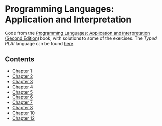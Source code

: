 # Programming Languages: Application and Interpretation

Code from the
[Programming Languages: Application and Interpretation (Second Edition)](http://cs.brown.edu/courses/csci1730/2012/book/)
book, with solutions to some of the exercises. The *Typed PLAI* language can be
found
[here](http://cs.brown.edu/courses/csci1730/2012/lang/plai-typed-2013-04-29.plt).

## Contents

* [Chapter 1](code/1.rkt)
* [Chapter 2](code/2.rkt)
* [Chapter 3](code/3.rkt)
* [Chapter 4](code/4.rkt)
* [Chapter 5](code/5.rkt)
* [Chapter 6](code/6.rkt)
* [Chapter 7](code/7.rkt)
* [Chapter 8](code/8.rkt)
* [Chapter 10](code/10.rkt)
* [Chapter 12](code/12.rkt)
